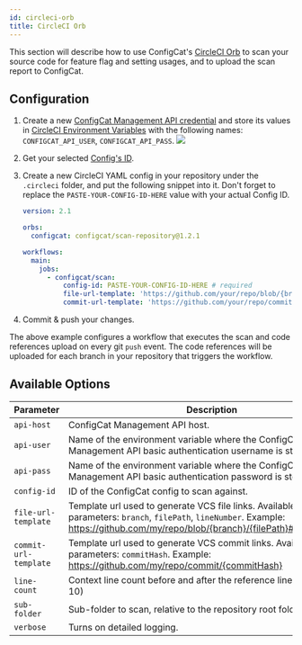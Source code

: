 ```yaml
---
id: circleci-orb
title: CircleCI Orb
---
```


This section will describe how to use ConfigCat's <a target="_blank" href="https://circleci.com/developer/orbs/orb/configcat/scan-repository">CircleCI Orb</a>
to scan your source code for feature flag and setting usages, and to upload the scan report to ConfigCat.

## Configuration
1. Create a new <a target="_blank" href="https://app.configcat.com/my-account/public-api-credentials">ConfigCat Management API credential</a> and store its values in <a target="_blank" href="https://circleci.com/docs/2.0/env-vars/#setting-an-environment-variable-in-a-project">CircleCI Environment Variables</a> with the following names: `CONFIGCAT_API_USER`, `CONFIGCAT_API_PASS`.
    <img class="bordered" src="/docs/assets/cli/scan/cco_secrets.png" />

2. Get your selected [Config's ID](/docs/advanced/code-references/overview#config-id).

3. Create a new CircleCI YAML config in your repository under the `.circleci` folder, and put the following snippet into it. 
   Don't forget to replace the `PASTE-YOUR-CONFIG-ID-HERE` value with your actual Config ID.
    ```yaml
    version: 2.1

    orbs:
      configcat: configcat/scan-repository@1.2.1

    workflows:
      main:
        jobs:
          - configcat/scan:
              config-id: PASTE-YOUR-CONFIG-ID-HERE # required
              file-url-template: 'https://github.com/your/repo/blob/{branch}/{filePath}#L{lineNumber}' # optional, used to generate links to your repository
              commit-url-template: 'https://github.com/your/repo/commit/{commitHash}' # optional, used to generate links to your repository
    ```

4. Commit & push your changes.

The above example configures a workflow that executes the scan and code references upload on every git `push` event.
The code references will be uploaded for each branch in your repository that triggers the workflow. 

## Available Options

| Parameter             | Description                                                                | Required   | Default             |
| --------------------- | -------------------------------------------------------------------------- | ---------- | ------------------- |
| `api-host`            | ConfigCat Management API host.                                             | &#9745;    | `api.configcat.com` |
| `api-user`            | Name of the environment variable where the ConfigCat Management API basic authentication username is stored.                                                                                              | &#9745;    | CONFIGCAT_API_USER  |
| `api-pass`            | Name of the environment variable where the ConfigCat Management API basic authentication password is stored.                                                                                              | &#9745;    | CONFIGCAT_API_PASS  |
| `config-id`           | ID of the ConfigCat config to scan against.                                | &#9745;    |                     |
| `file-url-template`   | Template url used to generate VCS file links. Available template parameters: `branch`, `filePath`, `lineNumber`. Example: https://github.com/my/repo/blob/{branch}/{filePath}#L{lineNumber}                           |            |                     |
| `commit-url-template` | Template url used to generate VCS commit links. Available template parameters: `commitHash`. Example: https://github.com/my/repo/commit/{commitHash}                                                               |            |                     |
| `line-count`          | Context line count before and after the reference line. (min: 1, max: 10)  |            | 5                   |
| `sub-folder`          | Sub-folder to scan, relative to the repository root folder.                |            |                     |
| `verbose`             | Turns on detailed logging.                                                 |            | false               |

